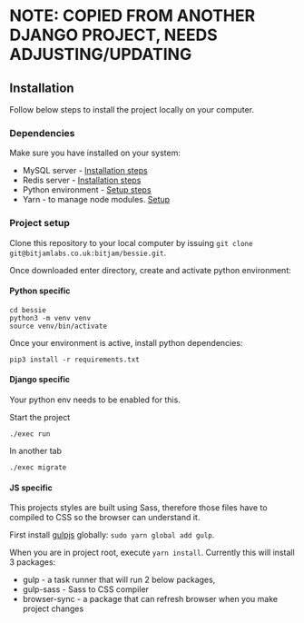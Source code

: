 # NOTE: COPIED FROM ANOTHER DJANGO PROJECT, NEEDS ADJUSTING/UPDATING

## Installation

Follow below steps to install the project locally on your computer.

### Dependencies
Make sure you have installed on your system:

- MySQL server - [Installation steps](https://bitjamlabs.co.uk/bitjam/bitjam-wikis/-/wikis/MySQL-local-install-and-setup)
- Redis server - [Installation steps](https://bitjamlabs.co.uk/bitjam/bitjam-wikis/-/wikis/Redis-local-install-and-setup)
- Python environment - [Setup steps](https://bitjamlabs.co.uk/bitjam/bitjam-wikis/-/wikis/Python-virtual-environments)
- Yarn - to manage node modules. [Setup](https://bitjamlabs.co.uk/bitjam/bitjam-wikis/-/wikis/Yarn)

### Project setup
Clone this repository to your local computer by issuing `git clone git@bitjamlabs.co.uk:bitjam/bessie.git`.

Once downloaded enter directory, create and activate python environment:


#### Python specific
```
cd bessie
python3 -m venv venv
source venv/bin/activate
```

Once your environment is active, install python dependencies:

```
pip3 install -r requirements.txt
```

#### Django specific
Your python env needs to be enabled for this.

Start the project
```
./exec run
```

In another tab
```
./exec migrate
```

#### JS specific
This projects styles are built using Sass, therefore those files have to compiled to CSS so the browser can understand it.

First install [gulpjs](https://gulpjs.com) globally: `sudo yarn global add gulp`.

When you are in project root, execute `yarn install`.
Currently this will install 3 packages:
- gulp - a task runner that will run 2 below packages,
- gulp-sass - Sass to CSS compiler
- browser-sync - a package that can refresh browser when you make project changes